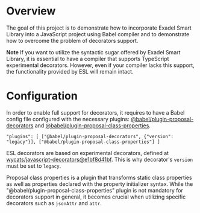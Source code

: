 # Overview
The goal of this project is to demonstrate how to incorporate Exadel Smart Library into a JavaScript project using Babel compiler and to demonstrate how to overcome the problem of decorators support.

**Note** If you want to utilize the syntactic sugar offered by Exadel Smart Library, it is essential to have a compiler that supports TypeScript experimental decorators. However, even if your compiler lacks this support, the functionality provided by ESL will remain intact.

# Configuration

In order to enable full support for decorators, it requires to have a Babel config file configured with the necessary plugins: [@babel/plugin-proposal-decorators](https://babeljs.io/docs/babel-plugin-proposal-decorators) and [@babel/plugin-proposal-class-properties](https://babeljs.io/docs/babel-plugin-proposal-class-properties).

`
  "plugins": [
    ["@babel/plugin-proposal-decorators", {"version": "legacy"}],
    ["@babel/plugin-proposal-class-properties"]
  ]
`

ESL decorators are based on experimental decorators, defined at [wycats/javascript-decorators@e1bf8d41bf](https://github.com/wycats/javascript-decorators/blob/e1bf8d41bfa2591d949dd3bbf013514c8904b913/README.md). This is why decorator's `version` must be set to `legacy`.

Proposal class properties is a plugin that transforms static class properties as well as properties declared with the property initializer syntax. While the "@babel/plugin-proposal-class-properties" plugin is not mandatory for decorators support in general, it becomes crucial when utilizing specific decorators such as `jsonAttr` and `attr`.
